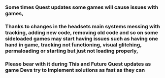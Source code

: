 ### Some times Quest updates some games will cause issues with games,
### Thanks to changes in the headsets main systems messing with tracking, adding new code, removing old code and so on some sideloaded games may start having issues such as having one hand in game, tracking not functioning, visual glitching, permaloading or starting but just not loading properly,

### Please bear with it during This and Future Quest updates as game Devs try to implement solutions as fast as they can